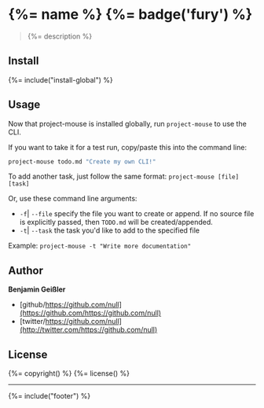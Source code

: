 # {%= name %} {%= badge('fury') %}

> {%= description %}

## Install
{%= include("install-global") %}

## Usage
Now that project-mouse is installed globally, run `project-mouse` to use the CLI.

If you want to take it for a test run, copy/paste this into the command line:

```bash
project-mouse todo.md "Create my own CLI!"
```

To add another task, just follow the same format: `project-mouse [file] [task]`

Or, use these command line arguments:

* `-f`| `--file` specify the file you want to create or append. If no source file is explicitly passed, then `TODO.md` will be created/appended.
* `-t`| `--task` the task you'd like to add to the specified file

Example: `project-mouse -t "Write more documentation"`

## Author

**Benjamin Geißler**

* [github/https://github.com/null](https://github.com/https://github.com/null)
* [twitter/https://github.com/null](http://twitter.com/https://github.com/null)

## License
{%= copyright() %}
{%= license() %}

***

{%= include("footer") %}
